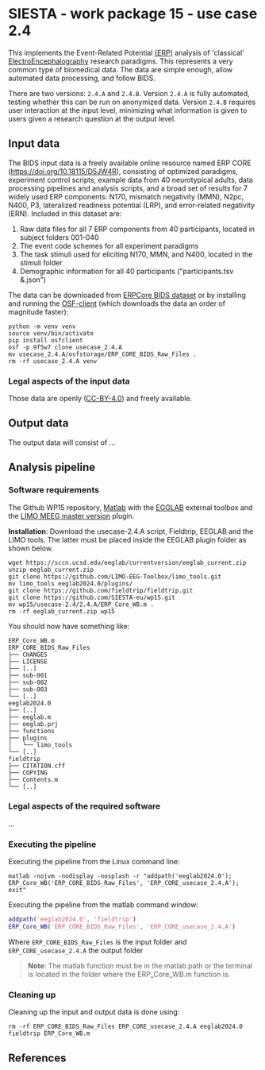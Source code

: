 # SIESTA - work package 15 - use case 2.4

This implements the Event-Related Potential [(ERP)](https://en.wikipedia.org/wiki/Event-related_potential) analysis of 'classical' [ElectroEncephalography](https://en.wikipedia.org/wiki/Electroencephalography) research paradigms. This represents a very common type of biomedical data.  The data are simple enough, allow automated data processing, and follow BIDS.

There are two versions: `2.4.A` and `2.4.B`. Version `2.4.A` is fully automated, testing whether this can be run on anonymized data. Version `2.4.B` requires user interaction at the input level, minimizing what information is given to users given a research question at the output level.

## Input data

The BIDS input data is a freely available online resource named ERP CORE (https://doi.org/10.18115/D5JW4R), consisting of optimized paradigms, experiment control scripts, example data from 40 neurotypical adults, data processing pipelines and analysis scripts, and a broad set of results for 7 widely used ERP components: N170, mismatch negativity (MMN), N2pc, N400, P3, lateralized readiness potential (LRP), and error-related negativity (ERN). Included in this dataset are:

1. Raw data files for all 7 ERP components from 40 participants, located in subject folders 001-040
2. The event code schemes for all experiment paradigms
3. The task stimuli used for eliciting N170, MMN, and N400, located in the stimuli folder
4. Demographic information for all 40 participants ("participants.tsv &.json")

The data can be downloaded from [ERPCore BIDS dataset](https://osf.io/9f5w7/files/osfstorage) or by installing and running the [OSF-client](https://github.com/osfclient/osfclient) (which downloads the data an order of magnitude faster):

```console
python -m venv venv
source venv/bin/activate
pip install osfclient
osf -p 9f5w7 clone usecase_2.4.A
mv usecase_2.4.A/osfstorage/ERP_CORE_BIDS_Raw_Files .
rm -rf usecase_2.4.A venv
```

### Legal aspects of the input data

Those data are openly ([CC-BY-4.0](https://spdx.org/licenses/CC-BY-4.0.html)) and freely available.

## Output data

The output data will consist of ...

## Analysis pipeline

### Software requirements

The Github WP15 repository, [Matlab](https://www.mathworks.com) with the [EGGLAB](https://sccn.ucsd.edu/eeglab) external toolbox and the [LIMO MEEG master version](https://github.com/LIMO-EEG-Toolbox/limo_tools/tree/master) plugin.   
  
**Installation**: Download the usecase-2.4.A script, Fieldtrip, EEGLAB and the LIMO tools. The latter must be placed inside the EEGLAB plugin folder as shown below.

```console
wget https://sccn.ucsd.edu/eeglab/currentversion/eeglab_current.zip
unzip eeglab_current.zip
git clone https://github.com/LIMO-EEG-Toolbox/limo_tools.git
mv limo_tools eeglab2024.0/plugins/
git clone https://github.com/fieldtrip/fieldtrip.git
git clone https://github.com/SIESTA-eu/wp15.git
mv wp15/usecase-2.4/2.4.A/ERP_Core_WB.m .
rm -rf eeglab_current.zip wp15  
```

You should now have something like:

    ERP_Core_WB.m  
    ERP_CORE_BIDS_Raw_Files
    ├── CHANGES
    ├── LICENSE
    ├── [..]
    ├── sub-001
    ├── sub-002
    ├── sub-003
    └── [..]
    eeglab2024.0  
    ├── [..]  
    ├── eeglab.m  
    ├── eeglab.prj  
    ├── functions  
    ├── plugins  
    │   └── limo_tools  
    └── [..]
    fieldtrip  
    ├── CITATION.cff
    ├── COPYING
    ├── Contents.m
    └── [..]

### Legal aspects of the required software

...

### Executing the pipeline

Executing the pipeline from the Linux command line:

```console
matlab -nojvm -nodisplay -nosplash -r "addpath('eeglab2024.0'); ERP_Core_WB('ERP_CORE_BIDS_Raw_Files', 'ERP_CORE_usecase_2.4.A'); exit"
```

Executing the pipeline from the matlab command window: 

```matlab
addpath('eeglab2024.0', 'fieldtrip')
ERP_Core_WB('ERP_CORE_BIDS_Raw_Files', 'ERP_CORE_usecase_2.4.A')
```

Where `ERP_CORE_BIDS_Raw_Files` is the input folder and `ERP_CORE_usecase_2.4.A` the output folder

> **Note**: The matlab function must be in the matlab path or the terminal is located in the folder where the ERP_Core_WB.m function is.

### Cleaning up

Cleaning up the input and output data is done using:

```console
rm -rf ERP_CORE_BIDS_Raw_Files ERP_CORE_usecase_2.4.A eeglab2024.0 fieldtrip ERP_Core_WB.m
```

## References

[1]: https://www.example.com
[2]: https://www.markdownguide.org/cheat-sheet/
